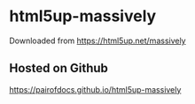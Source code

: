 # html5up-massively
Downloaded from https://html5up.net/massively

## Hosted on Github
https://pairofdocs.github.io/html5up-massively
